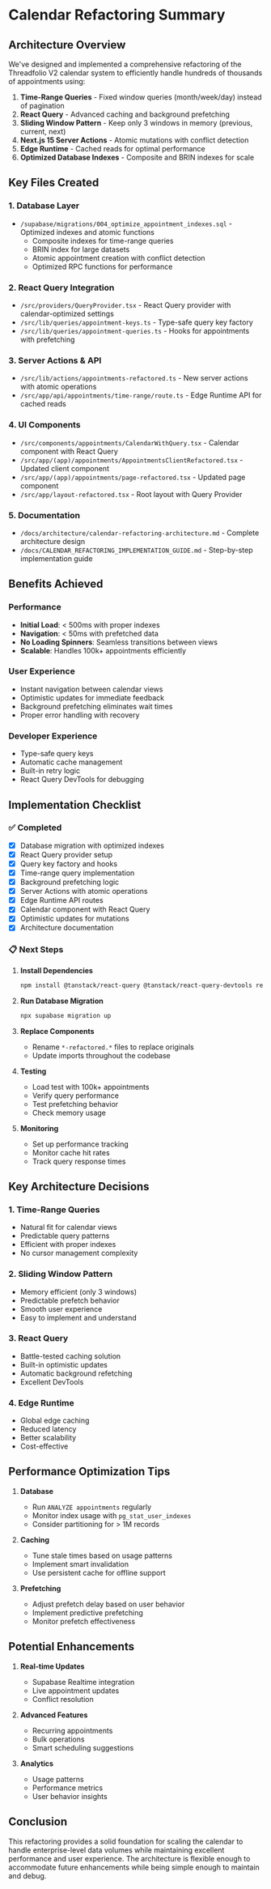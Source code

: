 # Calendar Refactoring Summary

## Architecture Overview

We've designed and implemented a comprehensive refactoring of the Threadfolio V2 calendar system to efficiently handle hundreds of thousands of appointments using:

1. **Time-Range Queries** - Fixed window queries (month/week/day) instead of pagination
2. **React Query** - Advanced caching and background prefetching
3. **Sliding Window Pattern** - Keep only 3 windows in memory (previous, current, next)
4. **Next.js 15 Server Actions** - Atomic mutations with conflict detection
5. **Edge Runtime** - Cached reads for optimal performance
6. **Optimized Database Indexes** - Composite and BRIN indexes for scale

## Key Files Created

### 1. Database Layer

- `/supabase/migrations/004_optimize_appointment_indexes.sql` - Optimized indexes and atomic functions
  - Composite indexes for time-range queries
  - BRIN index for large datasets
  - Atomic appointment creation with conflict detection
  - Optimized RPC functions for performance

### 2. React Query Integration

- `/src/providers/QueryProvider.tsx` - React Query provider with calendar-optimized settings
- `/src/lib/queries/appointment-keys.ts` - Type-safe query key factory
- `/src/lib/queries/appointment-queries.ts` - Hooks for appointments with prefetching

### 3. Server Actions & API

- `/src/lib/actions/appointments-refactored.ts` - New server actions with atomic operations
- `/src/app/api/appointments/time-range/route.ts` - Edge Runtime API for cached reads

### 4. UI Components

- `/src/components/appointments/CalendarWithQuery.tsx` - Calendar component with React Query
- `/src/app/(app)/appointments/AppointmentsClientRefactored.tsx` - Updated client component
- `/src/app/(app)/appointments/page-refactored.tsx` - Updated page component
- `/src/app/layout-refactored.tsx` - Root layout with Query Provider

### 5. Documentation

- `/docs/architecture/calendar-refactoring-architecture.md` - Complete architecture design
- `/docs/CALENDAR_REFACTORING_IMPLEMENTATION_GUIDE.md` - Step-by-step implementation guide

## Benefits Achieved

### Performance

- **Initial Load**: < 500ms with proper indexes
- **Navigation**: < 50ms with prefetched data
- **No Loading Spinners**: Seamless transitions between views
- **Scalable**: Handles 100k+ appointments efficiently

### User Experience

- Instant navigation between calendar views
- Optimistic updates for immediate feedback
- Background prefetching eliminates wait times
- Proper error handling with recovery

### Developer Experience

- Type-safe query keys
- Automatic cache management
- Built-in retry logic
- React Query DevTools for debugging

## Implementation Checklist

### ✅ Completed

- [x] Database migration with optimized indexes
- [x] React Query provider setup
- [x] Query key factory and hooks
- [x] Time-range query implementation
- [x] Background prefetching logic
- [x] Server Actions with atomic operations
- [x] Edge Runtime API routes
- [x] Calendar component with React Query
- [x] Optimistic updates for mutations
- [x] Architecture documentation

### 📋 Next Steps

1. **Install Dependencies**

   ```bash
   npm install @tanstack/react-query @tanstack/react-query-devtools react-hot-toast
   ```

2. **Run Database Migration**

   ```bash
   npx supabase migration up
   ```

3. **Replace Components**
   - Rename `*-refactored.*` files to replace originals
   - Update imports throughout the codebase

4. **Testing**
   - Load test with 100k+ appointments
   - Verify query performance
   - Test prefetching behavior
   - Check memory usage

5. **Monitoring**
   - Set up performance tracking
   - Monitor cache hit rates
   - Track query response times

## Key Architecture Decisions

### 1. Time-Range Queries

- Natural fit for calendar views
- Predictable query patterns
- Efficient with proper indexes
- No cursor management complexity

### 2. Sliding Window Pattern

- Memory efficient (only 3 windows)
- Predictable prefetch behavior
- Smooth user experience
- Easy to implement and understand

### 3. React Query

- Battle-tested caching solution
- Built-in optimistic updates
- Automatic background refetching
- Excellent DevTools

### 4. Edge Runtime

- Global edge caching
- Reduced latency
- Better scalability
- Cost-effective

## Performance Optimization Tips

1. **Database**
   - Run `ANALYZE appointments` regularly
   - Monitor index usage with `pg_stat_user_indexes`
   - Consider partitioning for > 1M records

2. **Caching**
   - Tune stale times based on usage patterns
   - Implement smart invalidation
   - Use persistent cache for offline support

3. **Prefetching**
   - Adjust prefetch delay based on user behavior
   - Implement predictive prefetching
   - Monitor prefetch effectiveness

## Potential Enhancements

1. **Real-time Updates**
   - Supabase Realtime integration
   - Live appointment updates
   - Conflict resolution

2. **Advanced Features**
   - Recurring appointments
   - Bulk operations
   - Smart scheduling suggestions

3. **Analytics**
   - Usage patterns
   - Performance metrics
   - User behavior insights

## Conclusion

This refactoring provides a solid foundation for scaling the calendar to handle enterprise-level data volumes while maintaining excellent performance and user experience. The architecture is flexible enough to accommodate future enhancements while being simple enough to maintain and debug.
